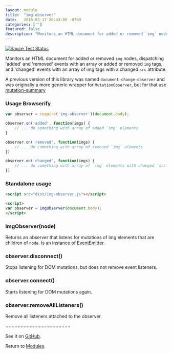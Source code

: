 ```yaml
---
layout: module
title:  "img-observer"
date:   2016-03-17 20:43:00 -0700
categories: ['']
featured: false
description: "Monitors an HTML document for added or removed `img` nodes, dispatching 'added' and 'removed' events with an array or added or removed `img` tags, and 'changed' events with an array of img tags with a changed `src` attribute."
---
```


[![Sauce Test Status](https://saucelabs.com/browser-matrix/img-observer.svg)](https://saucelabs.com/u/img-observer)

Monitors an HTML document for added or removed `img` nodes, dispatching 'added' and 'removed' events with an array or added or removed `img` tags, and 'changed' events with an array of img tags with a changed `src` attribute.

A previous version of this library was named `document-change-observer` and was originally a more generic wrapper for `MutationObserver`, but for that use [mutation-summary](https://github.com/rafaelw/mutation-summary)

### Usage Browserify

```javascript
var observer = require('img-observer')(document.body);

observer.on('added', function(imgs) {
    // ... do something with array of added `img` elements
}

observer.on('removed', function(imgs) {
    // ... do comething with array of removed `img` elements
})

observer.on('changed', function(imgs) {
    // ... do comething with array of `img` elements with changed `src` attributes
})
```

### Standalone usage

```html
<script src="dist/img-observer.js"></script>

<script>
var observer = ImgObserver(document.body);
</script>
```

### ImgObserver(node)

Returns an observer that listens for mutations of img elements that are children of `node`. Is an instance of [EventEmitter](https://nodejs.org/api/events.html#events_class_events_eventemitter).

### observer.disconnect()

Stops listening for DOM mutations, but does not remove event listeners.

### observer.connect()

Starts listening for DOM mutations again.

### observer.removeAllListeners()

Remove all listeners attached to the observer.


======================

See it on [GitHub](https://github.com/digidem/img-observer).

Return to [Modules](/modules).